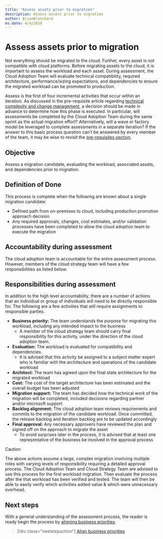```yaml
---
title: "Assess assets prior to migration"
description: Assess assets prior to migration
author: BrianBlanchard
ms.date: 4/4/2019
---
```


# Assess assets prior to migration

Not everything should be migrated to the cloud. Further, every asset is not compatible with cloud platforms. Before migrating assets to the cloud, it is important to assess the workload and each asset. During assessment, the Cloud Adoption Team will evaluate technical compatibility, required architecture, performance/sizing expectations, and dependencies to ensure the migrated workload can be promoted to production.

Assess is the first of four incremental activities that occur within an iteration. As discussed in the pre-requisite article regarding [technical complexity and change management](../pre-requisites/technical-complexity.md), a decision should be made in advance to determine how this phase is executed. In particular, will assessments be completed by the Cloud Adoption Team during the same sprint as the actual migration effort? Alternatively, will a wave or factory model be leveraged to complete assessments in a separate iteration? If the answer to this basic process question can't be answered by every member of the team, it may be wise to revisit the [pre-requisites section](../pre-requisites/index.md).

## Objective

Assess a migration candidate, evaluating the workload, associated assets, and dependencies prior to migration.

## Definition of Done

This process is complete when the following are known about a single migration candidate:

* Defined path from on-premises to cloud, including production promotion approach decision
* Any required approvals, changes, cost estimates, and/or validation processes have been completed to allow the cloud adoption team to execute the migration

## Accountability during assessment

The cloud adoption team is accountable for the entire assessment process. However, members of the cloud strategy team will have a few responsibilities as listed below.

## Responsibilities during assessment

In addition to the high level accountability, there are a number of actions that an individual or group of individuals will need to be directly responsible for. The following are a few activities that will require assignments to responsible parties.

* **Business priority:** The team understands the purpose for migrating this workload, including any intended impact to the business
    * A member of the cloud strategy team should carry final responsibility for this activity, under the direction of the cloud adoption team.
* **Evaluation:** The workload is evaluated for compatibility and dependencies.
    * It is advised that this activity be assigned to a subject matter expert who is familiar with the architecture and operations of the candidate workload
* **Architect:** The team has agreed upon the final state architecture for the migrated workload
* **Cost:** The cost of the target architecture has been estimated and the overall budget has been adjusted
* **Migration support:** The team has decided how the technical work of the migration will be completed, included decisions regarding partner and/or microsoft support
* **Backlog alignment:** The cloud adoption team reviews requirements and commits to the migration of the candidate workload. Once committed, the release backlog and iteration backlog are to be updated accordingly
* **Final approval:** Any necessary approvers have reviewed the plan and signed off on the approach to migrate the asset
    * To avoid surprises later in the process, it is advised that at least one representative of the business be involved in the approval process

> [!CAUTION]
> The above actions assume a large, complex migration involving multiple roles with varying levels of responsibility requiring a detailed approval process. The Cloud Adoption Team and Cloud Strategy Team are advised to use this process for the first workload migration. Then evaluate the process after the that workload has been verified and tested. The team will then be able to easily verify which activities added value & which were unnecessary overhead.

## Next steps

With a general understanding of the assessment process, the reader is ready begin the process by [aligning business priorities](business-priorities.md).

> [!div class="nextstepaction"]
> [Align business priorities](business-priorities.md)